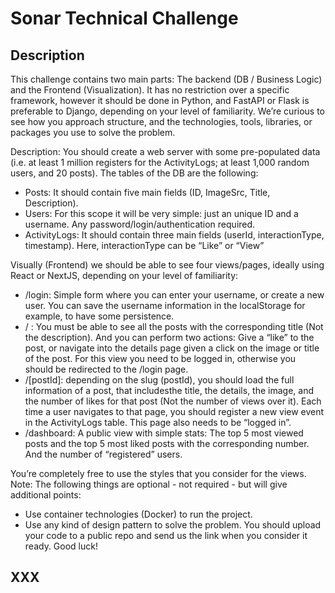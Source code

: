 # Sonar Technical Challenge

## Description

This challenge contains two main parts: The backend (DB / Business Logic) and
the Frontend (Visualization). It has no restriction over a specific framework,
however it should be done in Python, and FastAPI or Flask is preferable to Django,
depending on your level of familiarity. We’re curious to see how you approach
structure, and the technologies, tools, libraries, or packages you use to solve the
problem.

Description: You should create a web server with some pre-populated data (i.e.
at least 1 million registers for the ActivityLogs; at least 1,000 random users, and
20 posts). The tables of the DB are the following:

* Posts: It should contain five main fields (ID, ImageSrc, Title, Description).
* Users: For this scope it will be very simple: just an unique ID and a username.
    Any password/login/authentication required.
* ActivityLogs: It should contain three main fields (userId, interactionType, timestamp).
    Here, interactionType can be “Like” or “View”

Visually (Frontend) we should be able to see four views/pages, ideally using React
or NextJS, depending on your level of familiarity:
*  /login: Simple form where you can enter your username, or create a new user.
    You can save the username information in the localStorage for example,
    to have some persistence.
*  / : You must be able to see all the posts with the corresponding title (Not the description).
    And you can perform two actions: Give a “like” to the post, or navigate into the details
    page given a click on the image or title of the post. For this view you need to be logged in,
    otherwise you should be redirected to the /login page.
*  /[postId]: depending on the slug (postId), you should load the full
    information of a post, that includesthe title, the details, the image, and the
    number of likes for that post (Not the number of views over it). Each time
    a user navigates to that page, you should register a new view event in the
    ActivityLogs table. This page also needs to be “logged in”.
* /dashboard: A public view with simple stats: The top 5 most viewed posts
    and the top 5 most liked posts with the corresponding number. And the
    number of “registered” users.

You’re completely free to use the styles that you consider for the views.
Note: The following things are optional - not required - but will give additional
points:
* Use container technologies (Docker) to run the project.
* Use any kind of design pattern to solve the problem.
You should upload your code to a public repo and send us the link when you
consider it ready. Good luck!

## XXX
